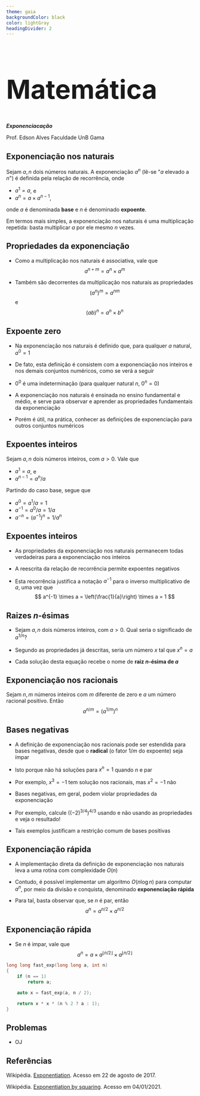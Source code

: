 ```yaml
---
theme: gaia
backgroundColor: black
color: lightGray
headingDivider: 2
---
```


<style>
    section {
        font-size: 30px;
    }

    h1 {
        font-size: 70px;
    }
</style>

<!-- _class: lead -->
# Matemática

*__Exponenciacação__*

Prof. Edson Alves
Faculdade UnB Gama

## Exponenciação nos naturais

Sejam $a, n$ dois números naturais. A exponenciação $a^n$ (lê-se "$a$ elevado a $n$") é definida pela relação de recorrência, onde 

- $a^1 = a$, e
- $a^n = a \times a^{n - 1}$,

onde $a$ é denominada **base** e $n$ é denominado **expoente**.

Em termos mais simples, a exponenciação nos naturais é uma multiplicação repetida: basta multiplicar $a$ por ele mesmo $n$ vezes. 

## Propriedades da exponenciação

- Como a multiplicação nos naturais é associativa, vale que
$$
a^{n + m} = a^{n} \times a^{m}
$$

- Também são decorrentes da multiplicação nos naturais as propriedades
$$
(a^{n})^{m} = a^{nm}
$$
e
$$
(ab)^n = a^n \times b^n
$$

## Expoente zero

- Na exponenciação nos naturais é definido que, para qualquer $a$ natural, $a^0 = 1$ 

- De fato, esta definição é consistem com a exponenciação nos inteiros e nos demais conjuntos numéricos, como se verá a seguir

- $0^0$ é uma indeterminação (para qualquer natural $n$, $0^n = 0$)

- A exponenciação nos naturais é ensinada no ensino fundamental e médio, e serve para observar e aprender as propriedades fundamentais da exponenciação

- Porém é útil, na prática, conhecer as definições de exponenciação para outros conjuntos numéricos

## Expoentes inteiros

Sejam $a, n$ dois números inteiros, com $a > 0$. Vale que

- $a^1 = a$, e 
- $a^{n - 1} = a^n / a$

Partindo do caso base, segue que

- $a^0 = a^1 / a = 1$
- $a^{-1} = a^0 / a  = 1 / a$
- $a^{-n} = (a^{-1})^n = 1 / a^n$

## Expoentes inteiros

- As propriedades da exponenciação nos naturais permanecem todas verdadeiras para a exponenciação nos inteiros

- A reescrita da relação de recorrência permite expoentes negativos

- Esta recorrência justifica a notação $a^{-1}$ para o inverso multiplicativo de $a$, uma vez que 
$$
a^{-1} \times a = \left(\frac{1}{a}\right) \times a = 1
$$

## Raizes $n$-ésimas

- Sejam $a, n$ dois números inteiros, com $a > 0$. Qual seria o significado de $a^{1/n}$? 

- Segundo as propriedades já descritas, seria um número $x$ tal que $x^n = a$

- Cada solução desta equação recebe o nome de **raiz $n$-ésima de $a$**

## Exponenciação nos racionais

Sejam $n, m$ números inteiros com $m$ diferente de zero e $a$ um número racional positivo. Então
$$
a^{n/m} = (a^{1/m})^n
$$

## Bases negativas

- A definição de exponenciação nos racionais pode ser estendida para bases negativas, desde que o **radical** (o fator $1/m$ do expoente) seja ímpar

- Isto porque não há soluções para $x^n = 1$ quando $n$ e par

- Por exemplo, $x^3 = -1$ tem solução nos racionais, mas $x^2 = -1$ não

- Bases negativas, em geral, podem violar propriedades da exponenciação 

- Por exemplo, calcule $((-2)^{3/4})^{4/3}$ usando e não usando as propriedades e veja o resultado!

- Tais exemplos justificam a restrição comum de bases positivas

## Exponenciação rápida

- A implementação direta da definição de exponenciação nos naturais leva a uma rotina com complexidade $O(n)$

- Contudo, é possível implementar um algoritmo $O(n\log n)$ para computar $a^n$, por meio da divisão e conquista, denominado **exponenciação rápida**

- Para tal, basta observar que, se $n$ é par, então
$$
    a^n = a^{n/2}\times a^{n/2}
$$

## Exponenciação rápida

- Se $n$ é impar, vale que
$$
    a^n = a\times a^{\lfloor n/2\rfloor}\times a^{\lfloor n/2\rfloor}
$$

```C++
long long fast_exp(long long a, int n)
{
    if (n == 1)
        return a;

    auto x = fast_exp(a, n / 2);

    return x * x * (n % 2 ? a : 1);
}
```

## Problemas

- OJ

<!-- 
1. Exponenciação rápida
1. Definição do e
1. Serie de potência da exponencial
1. Exponenciais complexas
1. Definição de logaritmo
1. Propriedades
1. Definição por integral ou derivada de a^x
1. Mudança de base
1. Relação logaritmos/exponencial
1. Exponenciais e logaritmos em C/C++
-->

Referências
-----------

Wikipédia. [Exponentiation](https://en.wikipedia.org/wiki/Exponentiation). Acesso em 22 de agosto de 2017.

Wikipédia. [Exponentiation by squaring](https://en.wikipedia.org/wiki/Exponentiation_by_squaring). Acesso em 04/01/2021.
